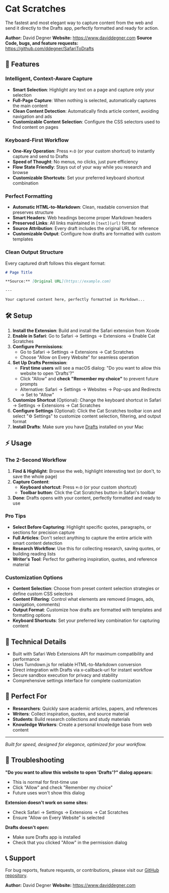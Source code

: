 # Cat Scratches

The fastest and most elegant way to capture content from the web and send it directly to the Drafts app, perfectly formatted and ready for action.

**Author:** David Degner
**Website:** https://www.daviddegner.com
**Source Code, bugs, and feature requests:** https://github.com/ddegner/SafariToDrafts

## 🚀 Features

### Intelligent, Context-Aware Capture
- **Smart Selection**: Highlight any text on a page and capture only your selection
- **Full-Page Capture**: When nothing is selected, automatically captures the main content
- **Clean Content Detection**: Automatically finds article content, avoiding navigation and ads
- **Customizable Content Selection**: Configure the CSS selectors used to find content on pages

### Keyboard-First Workflow
- **One-Key Operation**: Press `⌘⇧D` (or your custom shortcut) to instantly capture and send to Drafts
- **Speed of Thought**: No menus, no clicks, just pure efficiency
- **Flow State Friendly**: Stays out of your way while you research and browse
- **Customizable Shortcuts**: Set your preferred keyboard shortcut combination

### Perfect Formatting
- **Automatic HTML-to-Markdown**: Clean, readable conversion that preserves structure
- **Smart Headers**: Web headings become proper Markdown headers
- **Preserved Links**: All links maintained in `[text](url)` format
- **Source Attribution**: Every draft includes the original URL for reference
- **Customizable Output**: Configure how drafts are formatted with custom templates

### Clean Output Structure
Every captured draft follows this elegant format:

```markdown
# Page Title

**Source:** [Original URL](https://example.com)

---

Your captured content here, perfectly formatted in Markdown...
```

## 🛠 Setup

1. **Install the Extension**: Build and install the Safari extension from Xcode
2. **Enable in Safari**: Go to Safari → Settings → Extensions → Enable Cat Scratches
3. **Configure Permissions**: 
   - Go to Safari → Settings → Extensions → Cat Scratches
   - Choose "Allow on Every Website" for seamless operation
4. **Set Up Drafts Permission**: 
   - **First time users** will see a macOS dialog: "Do you want to allow this website to open 'Drafts'?"
   - Click "Allow" and **check "Remember my choice"** to prevent future prompts
   - Alternative: Safari → Settings → Websites → Pop-ups and Redirects → Set to "Allow"
5. **Customize Shortcut** (Optional): Change the keyboard shortcut in Safari → Settings → Extensions → Cat Scratches
6. **Configure Settings** (Optional): Click the Cat Scratches toolbar icon and select "⚙️ Settings" to customize content selection, filtering, and output format
7. **Install Drafts**: Make sure you have [Drafts](https://getdrafts.com) installed on your Mac

## ⚡ Usage

### The 2-Second Workflow

1. **Find & Highlight**: Browse the web, highlight interesting text (or don't, to save the whole page)
2. **Capture Content**: 
   - **Keyboard shortcut**: Press `⌘⇧D` (or your custom shortcut)
   - **Toolbar button**: Click the Cat Scratches button in Safari's toolbar
3. **Done**: Drafts opens with your content, perfectly formatted and ready to use

### Pro Tips

- **Select Before Capturing**: Highlight specific quotes, paragraphs, or sections for precision capture
- **Full Articles**: Don't select anything to capture the entire article with smart content detection
- **Research Workflow**: Use this for collecting research, saving quotes, or building reading lists
- **Writer's Tool**: Perfect for gathering inspiration, quotes, and reference material

### Customization Options

- **Content Selection**: Choose from preset content selection strategies or define custom CSS selectors
- **Content Filtering**: Control what elements are removed (images, ads, navigation, comments)
- **Output Format**: Customize how drafts are formatted with templates and formatting options
- **Keyboard Shortcuts**: Set your preferred key combination for capturing content

## 🔧 Technical Details

- Built with Safari Web Extensions API for maximum compatibility and performance
- Uses Turndown.js for reliable HTML-to-Markdown conversion
- Direct integration with Drafts via x-callback-url for instant workflow
- Secure sandbox execution for privacy and stability
- Comprehensive settings interface for complete customization

## 📝 Perfect For

- **Researchers**: Quickly save academic articles, papers, and references
- **Writers**: Collect inspiration, quotes, and source material
- **Students**: Build research collections and study materials
- **Knowledge Workers**: Create a personal knowledge base from web content

---

*Built for speed, designed for elegance, optimized for your workflow.*

## 🔧 Troubleshooting

**"Do you want to allow this website to open 'Drafts'?" dialog appears:**
- This is normal for first-time use
- Click "Allow" and check "Remember my choice"
- Future uses won't show this dialog

**Extension doesn't work on some sites:**
- Check Safari → Settings → Extensions → Cat Scratches
- Ensure "Allow on Every Website" is selected

**Drafts doesn't open:**
- Make sure Drafts app is installed
- Check that you clicked "Allow" in the permission dialog

## 📞 Support

For bug reports, feature requests, or contributions, please visit our [GitHub repository](https://github.com/ddegner/SafariToDrafts).

**Author:** David Degner
**Website:** https://www.daviddegner.com
